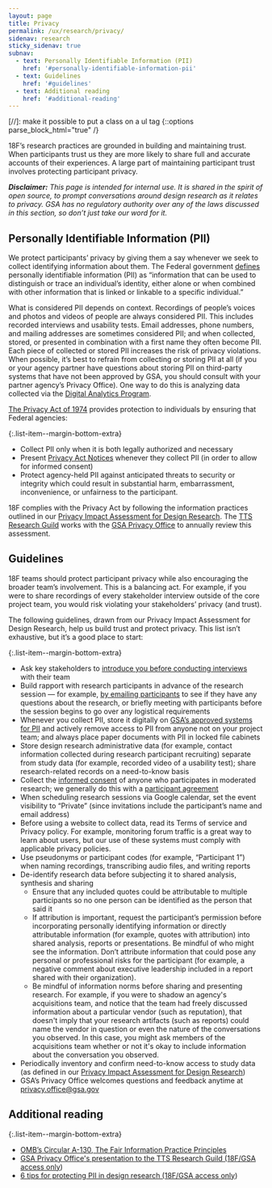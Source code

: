 ```yaml
---
layout: page
title: Privacy
permalink: /ux/research/privacy/
sidenav: research
sticky_sidenav: true
subnav:
  - text: Personally Identifiable Information (PII)
    href: '#personally-identifiable-information-pii'
  - text: Guidelines
    href: '#guidelines'
  - text: Additional reading
    href: '#additional-reading'
---
```

[//]: make it possible to put a class on a ul tag
{::options parse_block_html="true" /}

18F’s research practices are grounded in building and maintaining trust.  When participants trust us they are more likely to share full and accurate accounts of their experiences. A large part of maintaining participant trust involves protecting participant privacy.

***Disclaimer:*** *This page is intended for internal use. It is shared in the spirit of open source, to prompt conversations around design research as it relates to privacy. GSA has no regulatory authority over any of the laws discussed in this section, so don’t just take our word for it.*


## Personally Identifiable Information (PII)

We protect participants’ privacy by giving them a say whenever we seek to collect  identifying information about them. The Federal government [defines](https://obamawhitehouse.archives.gov/sites/default/files/omb/assets/OMB/circulars/a130/a130revised.pdf) personally identifiable information (PII) as “information that can be used to distinguish or trace an individual’s identity, either alone or when combined with other information that is linked or linkable to a specific individual.”

What is considered PII depends on context. Recordings of people’s voices and photos and videos of people are always considered PII. This includes recorded interviews and usability tests. Email addresses, phone numbers, and mailing addresses are sometimes considered PII; and when collected, stored, or presented in combination with a first name they often become PII.
Each piece of collected or stored PII increases the risk of privacy violations. When possible, it’s best to refrain from collecting or storing PII at all (if you or your agency partner have questions about storing PII on third-party systems that have not been approved by GSA, you should consult with your partner agency’s Privacy Office). One way to do this is analyzing data collected via the [Digital Analytics Program](https://digital.gov/dap/).

[The Privacy Act of 1974](https://www.justice.gov/opcl/privacy-act-1974) provides protection to individuals by ensuring that Federal agencies:

{:.list-item--margin-bottom-extra}
- Collect PII only when it is both legally authorized and necessary
- Present [Privacy Act Notices](https://github.com/18F/ux-guide/blob/master/_pages/resources/privacy-act-notice.md) whenever they collect PII (in order to allow for informed consent)
- Protect agency-held PII against anticipated threats to security or integrity which could result in substantial harm, embarrassment, inconvenience, or unfairness to the participant.

18F complies with the Privacy Act by following the information practices outlined in our [Privacy Impact Assessment for Design Research](https://www.gsa.gov/cdnstatic/20200401_-_Design_Research_PIA_for%20posting.pdf). The [TTS Research Guild](https://github.com/18F/g-research) works with the [GSA Privacy Office](https://www.gsa.gov/reference/gsa-privacy-program) to annually review this assessment.


## Guidelines

18F teams should protect participant privacy while also encouraging the broader team’s involvement. This is a balancing act. For example, if you were to share recordings of every stakeholder interview outside of the core project team, you would risk violating your stakeholders’ privacy (and trust).

The following guidelines, drawn from our Privacy Impact Assessment for Design Research, help us build trust and protect privacy. This list isn’t exhaustive, but it’s a good place to start:

{:.list-item--margin-bottom-extra}
- Ask key stakeholders to [introduce you before conducting interviews](https://github.com/18F/ux-guide/blob/master/_pages/resources/email-templates/stakeholder-introduces-researcher.md) with their team
- Build rapport with research participants in advance of the research session — for example, [by emailing participants](https://github.com/18F/ux-guide/blob/master/_pages/resources/email-templates/researcher-sends-agreement.md) to see if they have any questions about the research, or briefly meeting with participants before the session begins to go over any logistical requirements
- Whenever you collect PII, store it digitally on [GSA’s approved systems for PII](https://www.gsa.gov/reference/gsa-privacy-program/systems-of-records-privacy-act/system-of-records-notices-sorns-privacy-act) and actively remove access to PII from anyone not on your project team; and always place paper documents with PII in locked file cabinets
- Store design research administrative data (for example, contact information collected during research participant recruiting) separate from study data (for example, recorded video of a usability test); share research-related records on a need-to-know basis
- Collect the [informed consent]({{site.baseurl}}/research/do/#getting-informed-consent) of anyone who participates in moderated research; we generally do this with a [participant agreement](https://github.com/18F/ux-guide/blob/master/_pages/resources/participant-agreement.md)
- When scheduling research sessions via Google calendar, set the event visibility to “Private” (since invitations include the participant’s name and email address)
- Before using a website to collect data, read its Terms of service and Privacy policy. For example, monitoring forum traffic is a great way to learn about users, but our use of these systems must comply with applicable privacy policies.
- Use pseudonyms or participant codes (for example, “Participant 1”) when naming recordings, transcribing audio files, and writing reports
- De-identify research data before subjecting it to shared analysis, synthesis and sharing
  - Ensure that any included quotes could be attributable to multiple participants so no one person can be identified as the person that said it
  - If attribution is important, request the participant’s permission before incorporating personally identifying information or directly attributable information (for example, quotes with attribution) into shared analysis, reports or presentations. Be mindful of who might see the information. Don’t attribute information that could pose any personal or professional risks for the participant (for example, a negative comment about executive leadership included in a report shared with their organization).
  - Be mindful of information norms before sharing and presenting research. For example, if you were to shadow an agency's acquisitions team, and notice that the team had freely discussed information about a particular vendor (such as reputation), that doesn't imply that your research artifacts (such as reports) could name the vendor in question or even the nature of the conversations you observed. In this case, you might ask members of the acquisitions team whether or not it's okay to include information about the conversation you observed.
- Periodically inventory and confirm need-to-know access to study data (as defined in our [Privacy Impact Assessment for Design Research](https://www.gsa.gov/cdnstatic/20181022%20-%20Design%20Research%20PIA_posted%20version.pdf))
- GSA’s Privacy Office welcomes questions and feedback anytime at [privacy.office@gsa.gov](mailto:privacy.office@gsa.gov)

## Additional reading


{:.list-item--margin-bottom-extra}
- [OMB’s Circular A-130, The Fair Information Practice Principles](https://obamawhitehouse.archives.gov/sites/default/files/omb/assets/OMB/circulars/a130/a130revised.pdf)
- [GSA Privacy Office's presentation to the TTS Research Guild (18F/GSA access only](https://gsa-tts.slack.com/files/U9KLLKS4W/FCSFWBZD3/researchguildprivacytalk091218.mp4))
- [6 tips for protecting PII in design research (18F/GSA access only](https://drive.google.com/a/gsa.gov/open?id=1MM6tNlFc-Iwgw_cCUw_0KS8oQMS-FEN7sYftPQLmLAg))
